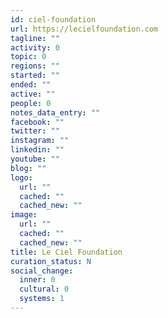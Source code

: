```yaml
---
id: ciel-foundation
url: https://lecielfoundation.com
tagline: ""
activity: 0
topic: 0
regions: ""
started: ""
ended: ""
active: ""
people: 0
notes_data_entry: ""
facebook: ""
twitter: ""
instagram: ""
linkedin: ""
youtube: ""
blog: ""
logo:
  url: ""
  cached: ""
  cached_new: ""
image:
  url: ""
  cached: ""
  cached_new: ""
title: Le Ciel Foundation
curation_status: N
social_change:
  inner: 0
  cultural: 0
  systems: 1
---
```



